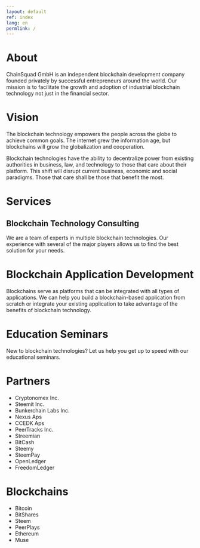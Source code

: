 ```yaml
---
layout: default
ref: index
lang: en
permlink: /
---
```


# About

ChainSquad GmbH is an independent blockchain development company founded
privately by successful entrepreneurs around the world. Our mission is
to facilitate the growth and adoption of industrial blockchain
technology not just in the financial sector.

# Vision

The blockchain technology empowers the people across the globe to
achieve common goals. The internet grew the information age, but
blockchains will grow the globalization and cooperation.

Blockchain technologies have the ability to decentralize power from
existing authorities in business, law, and technology to those that care
about their platform. This shift will disrupt current business, economic
and social paradigms. Those that care shall be those that benefit the
most.

# Services

## Blockchain Technology Consulting

We are a team of experts in multiple blockchain technologies. Our
experience with several of the major players allows us to find the best
solution for your needs.

# Blockchain Application Development

Blockchains serve as platforms that can be integrated with all types
of applications. We can help you build a blockchain-based application
from scratch or integrate your existing application to take advantage of
the benefits of blockchain technology.

# Education Seminars

New to blockchain technologies? Let us help you get up to speed with our
educational seminars.

# Partners

* Cryptonomex Inc.
* Steemit Inc.
* Bunkerchain Labs Inc.
* Nexus Aps
* CCEDK Aps
* PeerTracks Inc.
* Streemian
* BitCash
* Steemy
* SteemPay
* OpenLedger
* FreedomLedger

# Blockchains

* Bitcoin
* BitShares
* Steem
* PeerPlays
* Ethereum
* Muse
